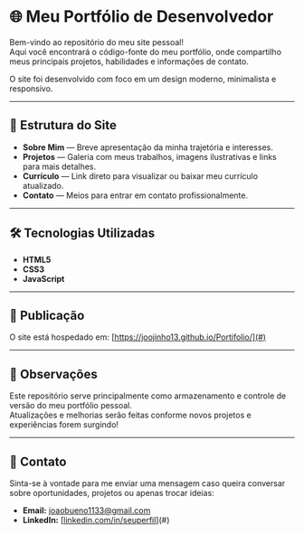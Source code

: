 # 🌐 Meu Portfólio de Desenvolvedor

Bem-vindo ao repositório do meu site pessoal!  
Aqui você encontrará o código-fonte do meu portfólio, onde compartilho meus principais projetos, habilidades e informações de contato.

O site foi desenvolvido com foco em um design moderno, minimalista e responsivo.

---

## 📂 Estrutura do Site

- **Sobre Mim** — Breve apresentação da minha trajetória e interesses.
- **Projetos** — Galeria com meus trabalhos, imagens ilustrativas e links para mais detalhes.
- **Currículo** — Link direto para visualizar ou baixar meu currículo atualizado.
- **Contato** — Meios para entrar em contato profissionalmente.

---

## 🛠️ Tecnologias Utilizadas

- **HTML5**
- **CSS3**
- **JavaScript**

---

## 🚀 Publicação

O site está hospedado em: [https://joojinho13.github.io/Portifolio/](#)  

---

## 📌 Observações

Este repositório serve principalmente como armazenamento e controle de versão do meu portfólio pessoal.  
Atualizações e melhorias serão feitas conforme novos projetos e experiências forem surgindo!

---

## 📣 Contato

Sinta-se à vontade para me enviar uma mensagem caso queira conversar sobre oportunidades, projetos ou apenas trocar ideias:

- **Email:** [joaobueno1133@gmail.com](mailto:seuemail@exemplo.com)
- **LinkedIn:** [[linkedin.com/in/seuperfil](https://www.linkedin.com/in/jo%C3%A3o-victor-bueno/)](#)
